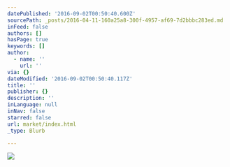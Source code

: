 ```yaml
---
datePublished: '2016-09-02T00:50:40.600Z'
sourcePath: _posts/2016-04-11-160a25a8-300f-4957-af69-7d2bbbc283ed.md
inFeed: false
authors: []
hasPage: true
keywords: []
author:
  - name: ''
    url: ''
via: {}
dateModified: '2016-09-02T00:50:40.117Z'
title: ''
publisher: {}
description: ''
inLanguage: null
inNav: false
starred: false
url: market/index.html
_type: Blurb

---
```

![](https://the-grid-user-content.s3-us-west-2.amazonaws.com/57a710fa-ed66-41e2-992d-a79243f30634.jpg)